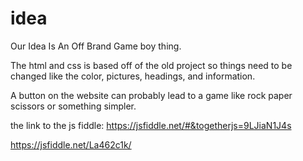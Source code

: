 # idea
Our Idea Is An Off Brand Game boy thing.

The html and css is based off of the old project so things need to be changed like the color, pictures, headings, and information.

A button on the website can probably lead to a game like rock paper scissors or something simpler. 

the link to the js fiddle:
https://jsfiddle.net/#&togetherjs=9LJiaN1J4s 

https://jsfiddle.net/La462c1k/
